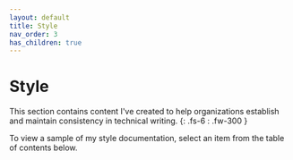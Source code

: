 ```yaml
---
layout: default
title: Style
nav_order: 3
has_children: true
---
```


# Style

This section contains content I've created to help organizations establish and maintain consistency in technical writing.
{: .fs-6 : .fw-300 }

To view a sample of my style documentation, select an item from the table of contents below.
